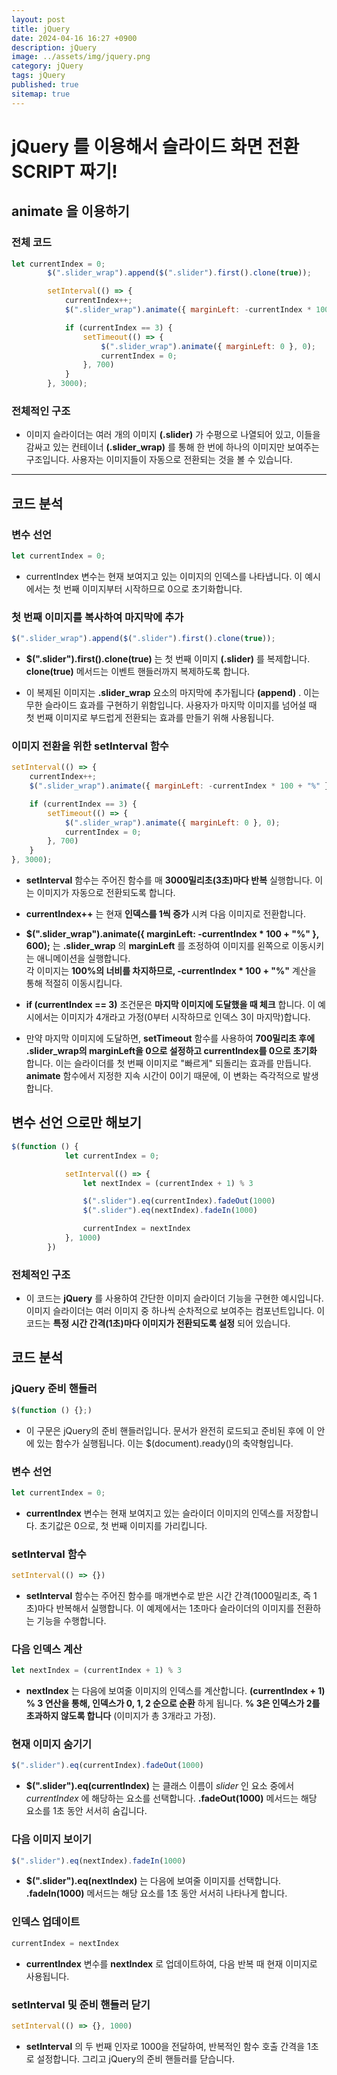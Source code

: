 ```yaml
---
layout: post
title: jQuery
date: 2024-04-16 16:27 +0900
description: jQuery
image: ../assets/img/jquery.png
category: jQuery
tags: jQuery
published: true
sitemap: true
---
```


# __jQuery__ 를 이용해서 슬라이드 화면 전환 __SCRIPT__ 짜기!


## __animate__ 을 이용하기

### 전체 코드

```javascript
let currentIndex = 0;
        $(".slider_wrap").append($(".slider").first().clone(true));

        setInterval(() => {
            currentIndex++;      
            $(".slider_wrap").animate({ marginLeft: -currentIndex * 100 + "%" }, 600);

            if (currentIndex == 3) {   
                setTimeout(() => {
                    $(".slider_wrap").animate({ marginLeft: 0 }, 0);
                    currentIndex = 0;    
                }, 700)
            }
        }, 3000);
```

### 전체적인 구조 <br/>
* 이미지 슬라이더는 여러 개의 이미지 __(.slider)__ 가 수평으로 나열되어 있고, 이들을 감싸고 있는 컨테이너 __(.slider_wrap)__ 를 통해 한 번에 하나의 이미지만 보여주는 구조입니다. 사용자는 이미지들이 자동으로 전환되는 것을 볼 수 있습니다. <br/>

---

## 코드 분석 <br/>
### __변수 선언__ <br/>

```javascript
let currentIndex = 0;
```

* currentIndex 변수는 현재 보여지고 있는 이미지의 인덱스를 나타냅니다. 이 예시에서는 첫 번째 이미지부터 시작하므로 0으로 초기화합니다. <br/>

### __첫 번째 이미지를 복사하여 마지막에 추가__ <br/>

```javascript
$(".slider_wrap").append($(".slider").first().clone(true));
```

* __$(".slider").first().clone(true)__ 는 첫 번째 이미지 __(.slider)__ 를 복제합니다. __clone(true)__ 메서드는 이벤트 핸들러까지 복제하도록 합니다. <br/>

* 이 복제된 이미지는 __.slider_wrap__ 요소의 마지막에 추가됩니다 __(append)__ . 이는 무한 슬라이드 효과를 구현하기 위함입니다. 사용자가 마지막 이미지를 넘어설 때 첫 번째 이미지로 부드럽게 전환되는 효과를 만들기 위해 사용됩니다. <br/>

###  __이미지 전환을 위한 setInterval 함수__ <br/>

```javascript
setInterval(() => {
    currentIndex++;
    $(".slider_wrap").animate({ marginLeft: -currentIndex * 100 + "%" }, 600);

    if (currentIndex == 3) {
        setTimeout(() => {
            $(".slider_wrap").animate({ marginLeft: 0 }, 0);
            currentIndex = 0;
        }, 700)
    }
}, 3000);
```

* __setInterval__ 함수는 주어진 함수를 매 __3000밀리초(3초)마다 반복__ 실행합니다. 이는 이미지가 자동으로 전환되도록 합니다. <br/>

* __currentIndex++__ 는 현재 __인덱스를 1씩 증가__ 시켜 다음 이미지로 전환합니다. <br/>

* __$(".slider_wrap").animate({ marginLeft: -currentIndex * 100 + "%" }, 600);__ 는 __.slider_wrap__ 의 __marginLeft__ 를 조정하여 이미지를 왼쪽으로 이동시키는 애니메이션을 실행합니다. <br/>
각 이미지는 __100%의 너비를 차지하므로, -currentIndex * 100 + "%"__ 계산을 통해 적절히 이동시킵니다. <br/>

* __if (currentIndex == 3)__ 조건문은 __마지막 이미지에 도달했을 때 체크__ 합니다. 이 예시에서는 이미지가 4개라고 가정(0부터 시작하므로 인덱스 3이 마지막)합니다. <br/>

* 만약 마지막 이미지에 도달하면, __setTimeout__ 함수를 사용하여 __700밀리초 후에 .slider_wrap의 marginLeft을 0으로 설정하고 currentIndex를 0으로 초기화__ 합니다. 이는 슬라이더를 첫 번째 이미지로 "빠르게" 되돌리는 효과를 만듭니다. __animate__ 함수에서 지정한 지속 시간이 0이기 때문에, 이 변화는 즉각적으로 발생합니다. <br/>


## __변수 선언__ 으로만 해보기

```javascript
$(function () {
            let currentIndex = 0;

            setInterval(() => {
                let nextIndex = (currentIndex + 1) % 3

                $(".slider").eq(currentIndex).fadeOut(1000)
                $(".slider").eq(nextIndex).fadeIn(1000)

                currentIndex = nextIndex
            }, 1000)
        })
```

### 전체적인 구조 <br/>
* 이 코드는 __jQuery__ 를 사용하여 간단한 이미지 슬라이더 기능을 구현한 예시입니다. 이미지 슬라이더는 여러 이미지 중 하나씩 순차적으로 보여주는 컴포넌트입니다. 이 코드는 __특정 시간 간격(1초)마다 이미지가 전환되도록 설정__ 되어 있습니다. <br/>

## 코드 분석 <br/>

### __jQuery 준비 핸들러__ <br/>

```javascript
$(function () {};)
```

* 이 구문은 jQuery의 준비 핸들러입니다. 문서가 완전히 로드되고 준비된 후에 이 안에 있는 함수가 실행됩니다. 이는 $(document).ready()의 축약형입니다. <br/>

### __변수 선언__ <br/>

```javascript
let currentIndex = 0;
```

* __currentIndex__ 변수는 현재 보여지고 있는 슬라이더 이미지의 인덱스를 저장합니다. 초기값은 0으로, 첫 번째 이미지를 가리킵니다. <br/>

### __setInterval__ 함수 <br/>

```javascript
setInterval(() => {})
```

* __setInterval__ 함수는 주어진 함수를 매개변수로 받은 시간 간격(1000밀리초, 즉 1초)마다 반복해서 실행합니다. 이 예제에서는 1초마다 슬라이더의 이미지를 전환하는 기능을 수행합니다. <br/>

### __다음 인덱스 계산__ <br/>

```javascript
let nextIndex = (currentIndex + 1) % 3
```

* __nextIndex__ 는 다음에 보여줄 이미지의 인덱스를 계산합니다. __(currentIndex + 1) % 3 연산을 통해, 인덱스가 0, 1, 2 순으로 순환__ 하게 됩니다. __% 3은 인덱스가 2를 초과하지 않도록 합니다__ (이미지가 총 3개라고 가정). <br/>

### __현재 이미지 숨기기__ <br/>

```javascript
$(".slider").eq(currentIndex).fadeOut(1000)
```

* __$(".slider").eq(currentIndex)__ 는 클래스 이름이 _slider_ 인 요소 중에서 _currentIndex_ 에 해당하는 요소를 선택합니다. __.fadeOut(1000)__ 메서드는 해당 요소를 1초 동안 서서히 숨깁니다. <br/>

### __다음 이미지 보이기__ <br/>

```javascript
$(".slider").eq(nextIndex).fadeIn(1000)
```

* __$(".slider").eq(nextIndex)__ 는 다음에 보여줄 이미지를 선택합니다. __.fadeIn(1000)__ 메서드는 해당 요소를 1초 동안 서서히 나타나게 합니다. <br/>

### __인덱스 업데이트__ <br/>

```javascript
currentIndex = nextIndex
```

* __currentIndex__ 변수를 __nextIndex__ 로 업데이트하여, 다음 반복 때 현재 이미지로 사용됩니다. <br/>

### __setInterval 및 준비 핸들러 닫기__ <br/>

```javascript
setInterval(() => {}, 1000)
```

* __setInterval__ 의 두 번째 인자로 1000을 전달하여, 반복적인 함수 호출 간격을 1초로 설정합니다. 그리고 jQuery의 준비 핸들러를 닫습니다. <br/>